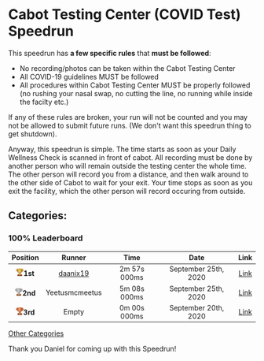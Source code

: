 # Cabot Testing Center (COVID Test) Speedrun

This speedrun has **a few specific rules** that **must be followed**:
- No recording/photos can be taken within the Cabot Testing Center
- All COVID-19 guidelines MUST be followed
- All procedures within Cabot Testing Center MUST be properly followed (no rushing your nasal swap, no cutting the line, no running while inside the facilty etc.)

If any of these rules are broken, your run will not be counted and you may not be allowed to submit future runs. (We don't want this speedrun thing to get shutdown).

Anyway, this speedrun is simple. The time starts as soon as your Daily Wellness Check is scanned in front of cabot. All recording must be done by another person who will remain outside the testing center the whole time. The other person will record you from a distance, and then walk around to the other side of Cabot to wait for your exit. Your time stops as soon as you exit the facility, which the other person will record occuring from outside.


## Categories:

### 100% Leaderboard

| Position |    Runner     |  Time | Date| Link |
|:----------:|:-------------:|:------:|:----:|:---:|
| <img src="../../img/1st.png" width="15">**1st** | [daanix19](https://www.reddit.com/user/daanix19/) | 2m 57s 000ms  | September 25th, 2020 | [Link](https://www.youtube.com/watch?v=JJIrHXD30oI) |
| <img src="../../img/2nd.png" width="15">**2nd** | Yeetusmcmeetus | 5m 08s 000ms  | September 25th, 2020 | [Link](https://vimeo.com/461861837) |
| <img src="../../img/3rd.png" width="15">**3rd** | Empty | 0m 00s 000ms  | September 20th, 2020 | [Link]() |


[Other Categories](../../README.md)

Thank you Daniel for coming up with this Speedrun!

